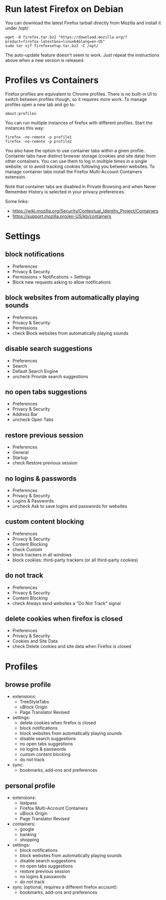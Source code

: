 # Run latest Firefox on Debian
You can download the latest Firefox tarball directly from Mozilla and install it under /opt/:
```
wget -O firefox.tar.bz2 "https://download.mozilla.org/?product=firefox-latest&os=linux64&lang=en-US"
sudo tar xjf firefoxsetup.tar.bz2 -C /opt/
```

The auto-update feature doesn't seem to work. Just repeat the instructions above when a new version is released.

# Profiles vs Containers
Firefox profiles are equivalent to Chrome profiles. There is no built-in UI to switch between profiles though, so it requires more work. To manage profiles open a new tab and go to:
```
about:profiles
```

You can run multiple instances of firefox with different profiles. Start the instances this way:
```
firefox -no-remote -p profile1
firefox -no-remote -p profile2
```

You also have the option to use container tabs within a given profile. Container tabs have distinct browser storage (cookies and site data) from other containers. You can use them to log in multiple times in a single website, or to avoid tracking cookies following you between websites. To manage container tabs install the Firefox Multi-Account Containers extension.

Note that container tabs are disabled in Private Browsing and when Never Remember History is selected in your privacy preferences.

Some links:
- https://wiki.mozilla.org/Security/Contextual_Identity_Project/Containers
- https://support.mozilla.org/en-US/kb/containers

# Settings
## block notifications
- Preferences
- Privacy & Security
- Permissions > Notifications > Settings
- Block new requests asking to allow notifications

## block websites from automatically playing sounds
- Preferences
- Privacy & Security
- Permissions
- check Block websites from automatically playing sounds

## disable search suggestions
- Preferences
- Search
- Default Search Engine
- uncheck Provide search suggestions

## no open tabs suggestions
- Preferences
- Privacy & Security
- Address Bar
- uncheck Open Tabs

## restore previous session
- Preferences
- General
- Startup
- check Restore previous session

## no logins & passwords
- Preferences
- Privacy & Security
- Logins & Passwords
- uncheck Ask to save logins and passwords for websites

## custom content blocking
- Preferences
- Privacy & Security
- Content Blocking
- check Custom
- block trackers in all windows
- block cookies: third-party trackers (or all third-party cookies)

## do not track
- Preferences
- Privacy & Security
- Content Blocking
- check Always send websites a "Do Not Track" signal

## delete cookies when firefox is closed
- Preferences
- Privacy & Security
- Cookies and Site Data
- check Delete cookies and site data when Firefox is closed

# Profiles
## browse profile
- extensions:
  - TreeStyleTabs
  - uBlock Origin
  - Page Translator Revised
- settings:
  - delete cookies when firefox is closed
  - block notifications
  - block websites from automatically playing sounds
  - disable search suggestions
  - no open tabs suggestions
  - no logins & passwords
  - custom content blocking
  - do not track
- sync:
  - bookmarks, add-ons and preferences

## personal profile
- extensions:
  - lastpass
  - Firefox Multi-Account Containers
  - uBlock Origin
  - Page Translator Revised
- containers:
  - google
  - banking
  - shopping
- settings:
  - block notifications
  - block websites from automatically playing sounds
  - disable search suggestions
  - no open tabs suggestions
  - restore previous session
  - no logins & passwords
  - do not track
- sync (optional, requires a different firefox account):
  - bookmarks, add-ons and preferences

